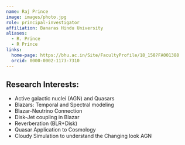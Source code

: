 ```yaml
---
name: Raj Prince
image: images/photo.jpg
role: principal-investigator
affiliation: Banaras Hindu University
aliases:
  - R. Prince
  - R Prince
links:
  home-page: https://bhu.ac.in/Site/FacultyProfile/18_158?FA001388
  orcid: 0000-0002-1173-7310
---
```


## Research Interests:
- Active galactic nuclei (AGN) and Quasars
- Blazars: Temporal and Spectral modeling
- Blazar-Neutrino Connection
- Disk-Jet coupling in Blazar
- Reverberation (BLR+Disk)
- Quasar Application to Cosmology
- Cloudy Simulation to understand the Changing look AGN
